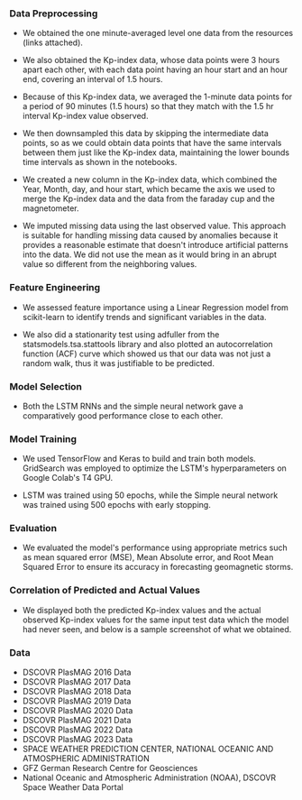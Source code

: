 ### Data Preprocessing

- We obtained the one minute-averaged level one data from the resources (links attached).

- We also obtained the Kp-index data, whose data points were 3 hours apart each other, with each data point having an hour start and an hour end, covering an interval of 1.5 hours.

- Because of this Kp-index data, we averaged the 1-minute data points for a period of 90 minutes (1.5 hours) so that they match with the 1.5 hr interval Kp-index value observed.

- We then downsampled this data by skipping the intermediate data points, so as we could obtain data points that have the same intervals between them just like the Kp-index data, maintaining the lower bounds time intervals as shown in the notebooks.

- We created a new column in the Kp-index data, which combined the Year, Month, day, and hour start, which became the axis we used to merge the Kp-index data and the data from the faraday cup and the magnetometer.

- We imputed missing data using the last observed value. This approach is suitable for handling missing data caused by anomalies because it provides a reasonable estimate that doesn't introduce artificial patterns into the data. We did not use the mean as it would bring in an abrupt value so different from the neighboring values.

### Feature Engineering

- We assessed feature importance using a Linear Regression model from scikit-learn to identify trends and significant variables in the data.

- We also did a stationarity test using adfuller from the statsmodels.tsa.stattools library and also plotted an autocorrelation function (ACF) curve which showed us that our data was not just a random walk, thus it was justifiable to be predicted.

### Model Selection

- Both the LSTM RNNs and the simple neural network gave a comparatively good performance close to each other.

### Model Training

- We used TensorFlow and Keras to build and train both models. GridSearch was employed to optimize the LSTM's hyperparameters on Google Colab's T4 GPU.

- LSTM was trained using 50 epochs, while the Simple neural network was trained using 500 epochs with early stopping.

### Evaluation

- We evaluated the model's performance using appropriate metrics such as mean squared error (MSE), Mean Absolute error, and Root Mean Squared Error to ensure its accuracy in forecasting geomagnetic storms.

### Correlation of Predicted and Actual Values

- We displayed both the predicted Kp-index values and the actual observed Kp-index values for the same input test data which the model had never seen, and below is a sample screenshot of what we obtained.

### Data

- DSCOVR PlasMAG 2016 Data
- DSCOVR PlasMAG 2017 Data
- DSCOVR PlasMAG 2018 Data
- DSCOVR PlasMAG 2019 Data
- DSCOVR PlasMAG 2020 Data
- DSCOVR PlasMAG 2021 Data
- DSCOVR PlasMAG 2022 Data
- DSCOVR PlasMAG 2023 Data
- SPACE WEATHER PREDICTION CENTER, NATIONAL OCEANIC AND ATMOSPHERIC ADMINISTRATION
- GFZ German Research Centre for Geosciences
- National Oceanic and Atmospheric Administration (NOAA), DSCOVR Space Weather Data Portal
